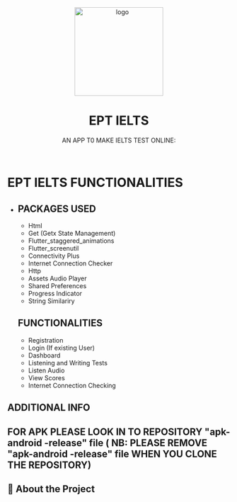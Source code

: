 
<div align="center">

  <img src="assets/logo.png](https://github.com/Aslamabdulla/bromusic_getx/blob/3766a23ff3f1795a8993ab2044040724a15107d2/assets/logo.png" alt="logo" width="200" height="auto" />
  <h1>EPT IELTS </h1>
  
  <p>
   AN APP T0 MAKE IELTS TEST ONLINE:
   
  </p>
  
  
<!-- Badges -->

 
</div>

<br />

<!-- Table of Contents -->
# EPT IELTS FUNCTIONALITIES

- ## PACKAGES USED
  - Html
  - Get (Getx State Management)
  - Flutter_staggered_animations
  - Flutter_screenutil
  - Connectivity Plus
  - Internet Connection Checker
  - Http
  - Assets Audio Player
  - Shared Preferences
  - Progress Indicator
  - String Similariry

 
  <!-- About the Project -->
    
 
  ## FUNCTIONALITIES
  - Registration 
  - Login (If existing User)
  - Dashboard
  - Listening and Writing Tests
  - Listen Audio 
  - View Scores
  - Internet Connection Checking

## ADDITIONAL INFO
  ## FOR APK  PLEASE LOOK IN TO REPOSITORY "apk-android -release" file ( NB: PLEASE REMOVE "apk-android -release" file WHEN YOU CLONE THE REPOSITORY)
   
 

  

<!-- About the Project -->
## :star2: About the Project


